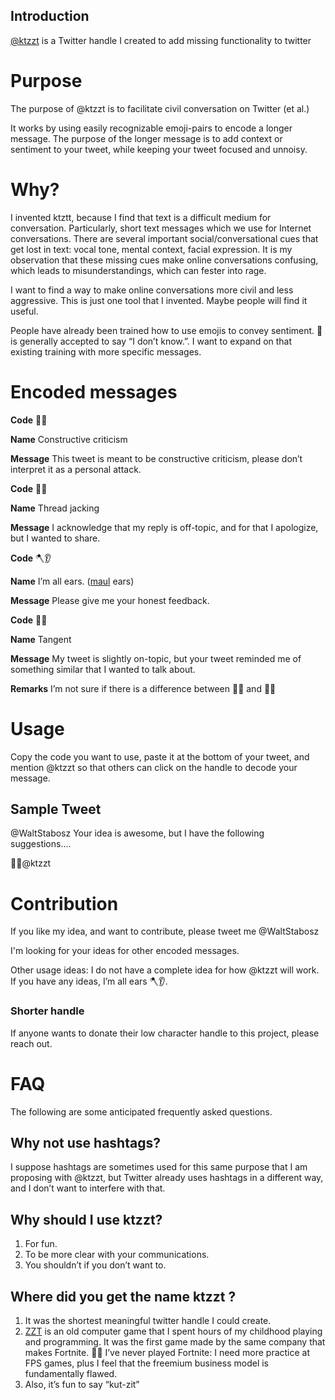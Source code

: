 ## Introduction
[@ktzzt](https://twitter.com/ktzzt) is a Twitter handle I created to add missing functionality to twitter

# Purpose

The purpose of @ktzzt is to facilitate civil conversation on Twitter (et al.)

It works by using easily recognizable emoji-pairs to encode a longer message. The purpose of the longer message is to add context or sentiment to your tweet, while keeping your tweet focused and unnoisy.

# Why?
I invented ktztt, because I find that text is a difficult medium for conversation. Particularly, short text messages which we use for Internet conversations. There are several important social/conversational cues that get lost in text: vocal tone, mental context, facial expression. It is my observation that these missing cues make online conversations confusing, which leads to misunderstandings, which can fester into rage.

I want to find a way to make online conversations more civil and less aggressive. This is just one tool that I invented. Maybe people will find it useful.

People have already been trained how to use emojis to convey sentiment. 🤷 is generally accepted to say “I don’t know.”. I want to expand on that existing training with more specific messages.

# Encoded messages

**Code** 🚧📢

**Name** Constructive criticism

**Message** This tweet is meant to be constructive criticism, please don’t interpret it as a personal attack.


**Code** 🧵🎃

**Name** Thread jacking

**Message** I acknowledge that my reply is off-topic, and for that I apologize, but I wanted to share.


**Code** 🪓👂

**Name** I’m all ears. ([maul](https://en.wikipedia.org/wiki/Splitting_maul) ears)

**Message** Please give me your honest feedback.


**Code** 🍊📐

**Name** Tangent

**Message** My tweet is slightly on-topic, but your tweet reminded me of something similar that I wanted to talk about.

**Remarks** I’m not sure if there is a difference between 🧵🎃 and 🍊📐

# Usage

Copy the code you want to use, paste it at the bottom of your tweet, and mention @ktzzt so that others can click on the handle to decode your message.

## Sample Tweet
@WaltStabosz Your idea is awesome, but I have the following suggestions....

🚧📢@ktzzt

# Contribution

If you like my idea, and want to contribute, please tweet me @WaltStabosz

I'm looking for your ideas for other encoded messages.

Other usage ideas: I do not have a complete idea for how @ktzzt will work. If you have any ideas, I’m all ears 🪓👂.

### Shorter handle
If anyone wants to donate their low character handle to this project, please reach out.

# FAQ

The following are some anticipated frequently asked questions.

## Why not use hashtags?
I suppose hashtags are sometimes used for this same purpose that I am proposing with @ktzzt, but Twitter already uses hashtags in a different way, and I don’t want to interfere with that.

## Why should I use ktzzt?
1. For fun.
2. To be more clear with your communications.
3. You shouldn’t if you don’t want to.

## Where did you get the name ktzzt ?

1. It was the shortest meaningful twitter handle I could create.
2. [ZZT](https://en.wikipedia.org/wiki/ZZT) is an old computer game that I spent hours of my childhood playing and programming. It was the first game made by the same company that makes Fortnite. 🍊📐 I’ve never played Fortnite: I need more practice  at FPS games, plus I feel that the freemium business model is fundamentally flawed.
3. Also, it’s fun to say “kut-zit”
